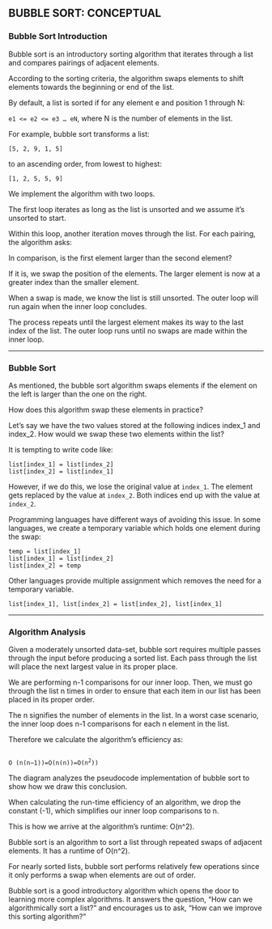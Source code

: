 ## BUBBLE SORT: CONCEPTUAL

### Bubble Sort Introduction

Bubble sort is an introductory sorting algorithm that iterates through a list and compares pairings of adjacent elements.

According to the sorting criteria, the algorithm swaps elements to shift elements towards the beginning or end of the list.

By default, a list is sorted if for any element e and position 1 through N:

`e1 <= e2 <= e3 … eN`, where N is the number of elements in the list.

For example, bubble sort transforms a list:

    [5, 2, 9, 1, 5]

to an ascending order, from lowest to highest:

    [1, 2, 5, 5, 9]

We implement the algorithm with two loops.

The first loop iterates as long as the list is unsorted and we assume it’s unsorted to start.

Within this loop, another iteration moves through the list. For each pairing, the algorithm asks:

In comparison, is the first element larger than the second element?

If it is, we swap the position of the elements. The larger element is now at a greater index than the smaller element.

When a swap is made, we know the list is still unsorted. The outer loop will run again when the inner loop concludes.

The process repeats until the largest element makes its way to the last index of the list. The outer loop runs until no swaps are made within the inner loop.

---

### Bubble Sort

As mentioned, the bubble sort algorithm swaps elements if the element on the left is larger than the one on the right.

How does this algorithm swap these elements in practice?

Let’s say we have the two values stored at the following indices index_1 and index_2. How would we swap these two elements within the list?

It is tempting to write code like:

    list[index_1] = list[index_2]
    list[index_2] = list[index_1]

However, if we do this, we lose the original value at `index_1`. The element gets replaced by the value at `index_2`. Both indices end up with the value at `index_2`.

Programming languages have different ways of avoiding this issue. In some languages, we create a temporary variable which holds one element during the swap:

    temp = list[index_1]
    list[index_1] = list[index_2]
    list[index_2] = temp
     
Other languages provide multiple assignment which removes the need for a temporary variable.

    list[index_1], list[index_2] = list[index_2], list[index_1]

---

### Algorithm Analysis

Given a moderately unsorted data-set, bubble sort requires multiple passes through the input before producing a sorted list. Each pass through the list will place the next largest value in its proper place.

We are performing n-1 comparisons for our inner loop. Then, we must go through the list n times in order to ensure that each item in our list has been placed in its proper order.

The n signifies the number of elements in the list. In a worst case scenario, the inner loop does n-1 comparisons for each n element in the list.

Therefore we calculate the algorithm’s efficiency as:

<code>
O (n(n−1))=O(n(n))=O(n<sup>2</sup>))
</code>


The diagram analyzes the pseudocode implementation of bubble sort to show how we draw this conclusion.

When calculating the run-time efficiency of an algorithm, we drop the constant (-1), which simplifies our inner loop comparisons to n.

This is how we arrive at the algorithm’s runtime: O(n^2).

Bubble sort is an algorithm to sort a list through repeated swaps of adjacent elements. It has a runtime of O(n^2).

For nearly sorted lists, bubble sort performs relatively few operations since it only performs a swap when elements are out of order.

Bubble sort is a good introductory algorithm which opens the door to learning more complex algorithms. It answers the question, “How can we algorithmically sort a list?” and encourages us to ask, “How can we improve this sorting algorithm?”
